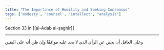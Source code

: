 ```yaml
---
title: "The Importance of Humility and Seeking Consensus"
tags: ['modesty', 'counsel', 'intellect', "analysis"]
---
```


 Section 33 in [[al-Adab al-ṣaghīr]]

---
وعلى العاقل أن يجبن عن الرأي الذي لا يجد عليه موافقًا وإن ظن أنه على اليقين
